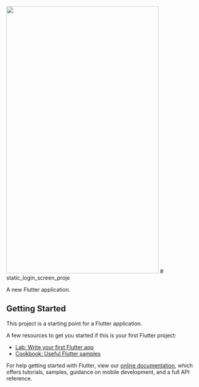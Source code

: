 
<img src="https://user-images.githubusercontent.com/49512381/109726723-3e106380-7bc4-11eb-8917-b8d19375f83c.png" width="400" height="700">
# static_login_screen_proje

A new Flutter application.

## Getting Started

This project is a starting point for a Flutter application.

A few resources to get you started if this is your first Flutter project:

- [Lab: Write your first Flutter app](https://flutter.dev/docs/get-started/codelab)
- [Cookbook: Useful Flutter samples](https://flutter.dev/docs/cookbook)

For help getting started with Flutter, view our
[online documentation](https://flutter.dev/docs), which offers tutorials,
samples, guidance on mobile development, and a full API reference.

